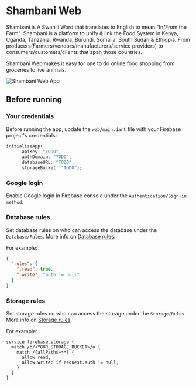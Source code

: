 # Shambani Web

Shambani is A Swahili Word that translates to English to mean "In/From the Farm". Shambani is a platform to unify & link the Food System in Kenya, Uganda, Tanzania, Rwanda, Burundi, Somalia, South Sudan & Ethiopia. From producers(Farmers/vendors/manufacturers/service providers) to consumers/customers/clients that span those countries. 

Shambani Web makes it easy for one to do online food shopping from groceries to live animals.

![Shambani Web App](https://github.com/kortnevdmitriy/ShambaniWeb/blob/master/app.png)

## Before running

### Your credentials

Before running the app, update the `web/main.dart` file with your Firebase project's credentials:

```dart
initializeApp(
      apiKey: "TODO",
      authDomain: "TODO",
      databaseURL: "TODO",
      storageBucket: "TODO");
```

### Google login

Enable Google login in Firebase console under the `Authentication/Sign-in method`.

### Database rules

Set database rules on who can access the database under the `Database/Rules`. More info on [Database rules](https://firebase.google.com/docs/database/security/).

For example:

```json
{
  "rules": {
    ".read": true,
    ".write": "auth != null"
  }
}
```

### Storage rules

Set storage rules on who can access the storage under the `Storage/Rules`. More info on [Storage rules](https://firebase.google.com/docs/storage/security/).

For example:

```
service firebase.storage {
  match /b/<YOUR_STORAGE_BUCKET>/o {
    match /{allPaths=**} {
      allow read;
      allow write: if request.auth != null;
    }
  }
}
```
